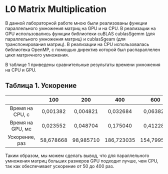 # L0 Matrix Multiplication
В данной лабораторной работе мною были реализованы функции параллельного умножения матриц на GPU и на CPU. 
В реализации на GPU использовались функции библиотеки cuBLAS cublasSgemm (для параллельного умножения матриц) и cublasSgeam (для транспонирования матриц).
В реализации на CPU использовалась библиотека OpenMP, с помощью директив которой был распараллелен цикл матричного умножения.

В таблице 1 приведены сравнительные результаты времени умножения на CPU и GPU.

## Таблица 1. Ускорение
|                  |    100    |    200    |     400    |     600    |     800    |    1000    |    1200    |    1400    |    1600    |    1800    |    2000    |
|:----------------:|:---------:|:---------:|:----------:|:----------:|:----------:|:----------:|:----------:|:----------:|:----------:|:----------:|:----------:|
|  Время на CPU, с |  0,001382 |  0,004821 |  0,032684  |  0,063822  |  0,263463  |  0,518380  |  0,926440  |  1,429446  |  2,159996  |  3,127602  |  4,301015  |
| Время на GPU, мс |  0,023552 |  0,048704 |  0,175040  |  0,412288  |  0,904832  |  1,396608  |  2,484224  |  3,556960  |  5,494272  |  7,975904  |  10,208256 |
|  Ускорение, раз  | 58,678668 | 98,985710 | 186,723035 | 154,799558 | 291,173389 | 371,170722 | 372,929333 | 401,872948 | 393,135979 | 392,131350 | 421,327110 |

Таким образом, мы можем сделать вывод, что для параллельного умножения матриц больших размеров GPU подходит лучше, чем CPU, 
так как обеспечивает ускорение от 50 до 400 раз.
